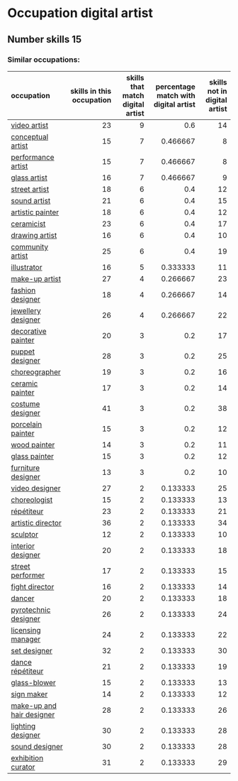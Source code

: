 # Occupation digital artist
## Number skills 15
### Similar occupations:
| occupation                                                |   skills in this occupation |   skills that match digital artist |   percentage match with digital artist |   skills not in digital artist |
|:----------------------------------------------------------|----------------------------:|-----------------------------------:|---------------------------------------:|-------------------------------:|
| [video artist](video_artist.md)                           |                          23 |                                  9 |                               0.6      |                             14 |
| [conceptual artist](conceptual_artist.md)                 |                          15 |                                  7 |                               0.466667 |                              8 |
| [performance artist](performance_artist.md)               |                          15 |                                  7 |                               0.466667 |                              8 |
| [glass artist](glass_artist.md)                           |                          16 |                                  7 |                               0.466667 |                              9 |
| [street artist](street_artist.md)                         |                          18 |                                  6 |                               0.4      |                             12 |
| [sound artist](sound_artist.md)                           |                          21 |                                  6 |                               0.4      |                             15 |
| [artistic painter](artistic_painter.md)                   |                          18 |                                  6 |                               0.4      |                             12 |
| [ceramicist](ceramicist.md)                               |                          23 |                                  6 |                               0.4      |                             17 |
| [drawing artist](drawing_artist.md)                       |                          16 |                                  6 |                               0.4      |                             10 |
| [community artist](community_artist.md)                   |                          25 |                                  6 |                               0.4      |                             19 |
| [illustrator](illustrator.md)                             |                          16 |                                  5 |                               0.333333 |                             11 |
| [make-up artist](make-up_artist.md)                       |                          27 |                                  4 |                               0.266667 |                             23 |
| [fashion designer](fashion_designer.md)                   |                          18 |                                  4 |                               0.266667 |                             14 |
| [jewellery designer](jewellery_designer.md)               |                          26 |                                  4 |                               0.266667 |                             22 |
| [decorative painter](decorative_painter.md)               |                          20 |                                  3 |                               0.2      |                             17 |
| [puppet designer](puppet_designer.md)                     |                          28 |                                  3 |                               0.2      |                             25 |
| [choreographer](choreographer.md)                         |                          19 |                                  3 |                               0.2      |                             16 |
| [ceramic painter](ceramic_painter.md)                     |                          17 |                                  3 |                               0.2      |                             14 |
| [costume designer](costume_designer.md)                   |                          41 |                                  3 |                               0.2      |                             38 |
| [porcelain painter](porcelain_painter.md)                 |                          15 |                                  3 |                               0.2      |                             12 |
| [wood painter](wood_painter.md)                           |                          14 |                                  3 |                               0.2      |                             11 |
| [glass painter](glass_painter.md)                         |                          15 |                                  3 |                               0.2      |                             12 |
| [furniture designer](furniture_designer.md)               |                          13 |                                  3 |                               0.2      |                             10 |
| [video designer](video_designer.md)                       |                          27 |                                  2 |                               0.133333 |                             25 |
| [choreologist](choreologist.md)                           |                          15 |                                  2 |                               0.133333 |                             13 |
| [répétiteur](répétiteur.md)                               |                          23 |                                  2 |                               0.133333 |                             21 |
| [artistic director](artistic_director.md)                 |                          36 |                                  2 |                               0.133333 |                             34 |
| [sculptor](sculptor.md)                                   |                          12 |                                  2 |                               0.133333 |                             10 |
| [interior designer](interior_designer.md)                 |                          20 |                                  2 |                               0.133333 |                             18 |
| [street performer](street_performer.md)                   |                          17 |                                  2 |                               0.133333 |                             15 |
| [fight director](fight_director.md)                       |                          16 |                                  2 |                               0.133333 |                             14 |
| [dancer](dancer.md)                                       |                          20 |                                  2 |                               0.133333 |                             18 |
| [pyrotechnic designer](pyrotechnic_designer.md)           |                          26 |                                  2 |                               0.133333 |                             24 |
| [licensing manager](licensing_manager.md)                 |                          24 |                                  2 |                               0.133333 |                             22 |
| [set designer](set_designer.md)                           |                          32 |                                  2 |                               0.133333 |                             30 |
| [dance répétiteur](dance_répétiteur.md)                   |                          21 |                                  2 |                               0.133333 |                             19 |
| [glass-blower](glass-blower.md)                           |                          15 |                                  2 |                               0.133333 |                             13 |
| [sign maker](sign_maker.md)                               |                          14 |                                  2 |                               0.133333 |                             12 |
| [make-up and hair designer](make-up_and_hair_designer.md) |                          28 |                                  2 |                               0.133333 |                             26 |
| [lighting designer](lighting_designer.md)                 |                          30 |                                  2 |                               0.133333 |                             28 |
| [sound designer](sound_designer.md)                       |                          30 |                                  2 |                               0.133333 |                             28 |
| [exhibition curator](exhibition_curator.md)               |                          31 |                                  2 |                               0.133333 |                             29 |
